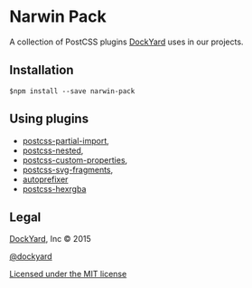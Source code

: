 # Narwin Pack

A collection of PostCSS plugins [DockYard](https://dockyard.com) uses in our projects.

## Installation
```shell
$npm install --save narwin-pack
```

## Using plugins
- [postcss-partial-import](https://github.com/jonathantneal/postcss-partial-import),
- [postcss-nested](https://github.com/postcss/postcss-nested),
- [postcss-custom-properties](https://github.com/postcss/postcss-custom-properties),
- [postcss-svg-fragments](https://github.com/jonathantneal/postcss-svg-fragments),
- [autoprefixer](https://github.com/postcss/autoprefixer)
- [postcss-hexrgba](https://github.com/seaneking/postcss-hexrgba)

## Legal

[DockYard](http://dockyard.com), Inc &copy; 2015

[@dockyard](http://twitter.com/dockyard)

[Licensed under the MIT license](http://www.opensource.org/licenses/mit-license.php)
